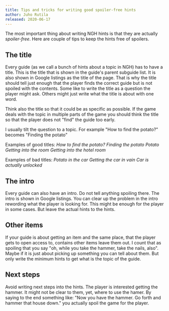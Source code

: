 ```yaml
---
title: Tips and tricks for writing good spoiler-free hints
author: Juho Rutila
released: 2020-06-17
---
```


The most important thing about writing NGH hints is that they are actually _spoiler-free_.
Here are couple of tips to keep the hints free of spoilers.

## The title
Every guide (as we call a bunch of hints about a topic in NGH) has to have a title.
This is the title that is shown in the guide's parent subguide list. It is also shown in Google listings as the title of the page.
That is why the title should tell just enough that the player finds the correct guide but is not spoiled with the contents.
Some like to write the title as a question the player might ask. Others might just write what the title is about with one word.

Think also the title so that it could be as specific as possible. 
If the game deals with the topic in multiple parts of the game you should think the title so that the player does not "find" the guide too early.

I usually tilt the question to a topic. For example "How to find the potato?" becomes "Finding the potato"

Examples of good titles:
_How to find the potato?_
_Finding the potato_
_Potato_
_Getting into the room_
_Getting into the hotel room_

Examples of bad titles:
_Potato in the car_
_Getting the car in vain_
_Car is actually unlocked_

## The intro
Every guide can also have an intro. Do not tell anything spoiling there. The intro is shown in Google listings.
You can clear up the problem in the intro rewording what the player is looking for. This might be enough for the player in some cases.
But leave the actual hints to the hints.

## Other items
If your guide is about getting an item and the same place, that the player gets to open access to, contains other items leave them out.
I count that as spoiling that you say "oh, while you take the hammer, take the nails, also".
Maybe if it is just about picking up something you can tell about them. But only write the minimum hints to get what is the topic of the guide.

## Next steps
Avoid writing next steps into the hints. The player is interested getting the hammer. It might not be clear to them, yet, where to use the hamer.
By saying to the end something like: "Now you have the hammer. Go forth and hammer that house down." you actually spoil the game for the player.
